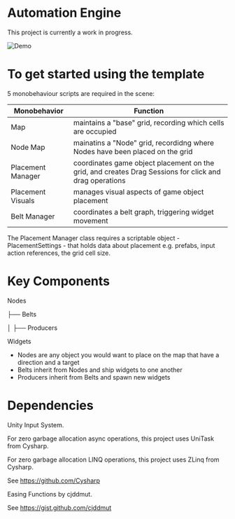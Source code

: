 # Automation Engine 

This project is currently a work in progress. 

![Demo](Media/BeltTest.gif)



# To get started using the template

5 monobehaviour scripts are required in the scene: 

| Monobehavior            | Function  
|----------|----------|
| Map    | maintains a "base" grid, recording which cells are occupied |
| Node Map    | mainatins a "Node" grid, recordidng where Nodes have been placed on the grid | 
| Placement Manager    | coordinates game object placement on the grid, and creates Drag Sessions for click and drag operations |
| Placement Visuals    | manages visual aspects of game object placement | 
| Belt Manager    | coordinates a belt graph, triggering widget movement | 

The Placement Manager class requires a scriptable object - PlacementSettings - that holds data about placement e.g. prefabs, input action references, the grid cell size.   

# Key Components 

Nodes 


├── Belts


│   ├── Producers

Widgets

- Nodes are any object you would want to place on the map that have a direction and a target
- Belts inherit from Nodes and ship widgets to one another
- Producers inherit from Belts and spawn new widgets


# Dependencies

Unity Input System.


For zero garbage allocation async operations, this project uses UniTask from Cysharp.


For zero garbage allocation LINQ operations, this project uses ZLinq from Cysharp. 


See https://github.com/Cysharp


Easing Functions by cjddmut.


See https://gist.github.com/cjddmut
